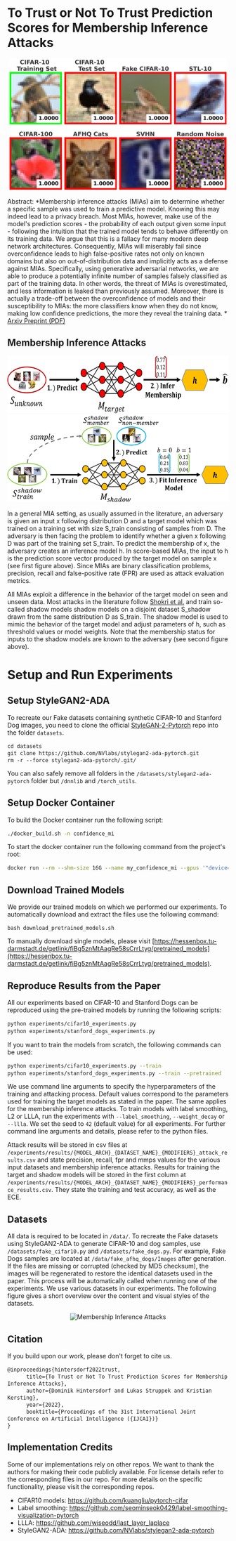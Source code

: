 # To Trust or Not To Trust Prediction Scores for Membership Inference Attacks

  <center>
  <img src="images/false_positive_samples.png" alt="False-Positive Examples"  height=300>
  </center>


Abstract: *Membership inference attacks (MIAs) aim to determine whether a specific sample was used to train a predictive model. Knowing this may indeed lead to a privacy breach. Most MIAs, however, make use of the model's prediction scores - the probability of each output given some input - following the intuition that the trained model tends to behave differently on its training data. We argue that this is a fallacy for many modern deep network architectures. Consequently, MIAs will miserably fail since overconfidence leads to high false-positive rates not only on known domains but also on out-of-distribution data and implicitly acts as a defense against MIAs. Specifically, using generative adversarial networks, we are able to produce a potentially infinite number of samples falsely classified as part of the training data. In other words, the threat of MIAs is overestimated, and less information is leaked than previously assumed. Moreover, there is actually a trade-off between the overconfidence of models and their susceptibility to MIAs: the more classifiers know when they do not know, making low confidence predictions, the more they reveal the training data. 
*  
[Arxiv Preprint (PDF)](https://arxiv.org/pdf/2111.09076.pdf)

## Membership Inference Attacks
<center>
<img src="images/membership_inference.png" alt="Membership Inference Attacks" height=130>
<br \>
<img src="images/shadow_training.png" alt="Membership Inference Attack Preparation Process" height=200>
</center>

In a general MIA setting, as usually assumed in the literature, an adversary is given an input x following distribution D and a target model which was trained on a training set with size S_train consisting of samples from D. The adversary is then facing the problem to identify whether a given x following D was part of the training set S_train. To predict the membership of x, the adversary creates an inference model h. In score-based MIAs, the input to h is the prediction score vector produced by the target model on sample x (see first figure above). Since MIAs are binary classification problems, precision, recall and false-positive rate (FPR) are used as attack evaluation metrics.

All MIAs exploit a difference in the behavior of the target model on seen and unseen data. Most attacks in the literature follow [Shokri et al.](https://arxiv.org/pdf/1610.05820.pdf) and train so-called shadow models shadow models on a disjoint dataset S_shadow drawn from the same distribution D as S_train. The shadow model is used to mimic the behavior of the target model and adjust parameters of h, such as threshold values or model weights. Note that the membership status for inputs to the shadow models are known to the adversary (see second figure above).

# Setup and Run Experiments

## Setup StyleGAN2-ADA
To recreate our Fake datasets containing synthetic CIFAR-10 and Stanford Dog images, you need to clone the official [StyleGAN-2-Pytorch](https://github.com/NVlabs/stylegan2-ada-pytorch) repo into the folder ```datasets```.
```
cd datasets
git clone https://github.com/NVlabs/stylegan2-ada-pytorch.git
rm -r --force stylegan2-ada-pytorch/.git/
```
You can also safely remove all folders in the ```/datasets/stylegan2-ada-pytorch``` folder but ```/dnnlib``` and ```/torch_utils```.

## Setup Docker Container
To build the Docker container run the following script:
```bash
./docker_build.sh -n confidence_mi
```
To start the docker container run the following command from the project's root:
```bash
docker run --rm --shm-size 16G --name my_confidence_mi --gpus '"device=0"' -v $(pwd):/workspace/confidences -it confidence_mi bash
```

## Download Trained Models
We provide our trained models on which we performed our experiments. To automatically download and extract the files use the following command:
```
bash download_pretrained_models.sh
```
To manually download single models, please visit [https://hessenbox.tu-darmstadt.de/getlink/fiBg5znMtAagRe58sCrrLtyg/pretrained_models](https://hessenbox.tu-darmstadt.de/getlink/fiBg5znMtAagRe58sCrrLtyg/pretrained_models).

## Reproduce Results from the Paper
All our experiments based on CIFAR-10 and Stanford Dogs can be reproduced using the pre-trained models by running the following scripts:
```bash
python experiments/cifar10_experiments.py
python experiments/stanford_dogs_experiments.py
```

If you want to train the models from scratch, the following commands can be used:
```bash
python experiments/cifar10_experiments.py --train
python experiments/stanford_dogs_experiments.py --train --pretrained
```

We use command line arguments to specify the hyperparameters of the training and attacking process. 
Default values correspond to the parameters used for training the target models as stated in the paper. 
The same applies for the membership inference attacks. 
To train models with label smoothing, L2 or LLLA, run the experiments with ```--label_smoothing```, 
```--weight_decay``` or ```--llla```. We set the seed to ```42``` (default value) for all experiments. 
For further command line arguments and details, please refer to the python files.

Attack results will be stored in csv files at 
```/experiments/results/{MODEL_ARCH}_{DATASET_NAME}_{MODIFIERS}_attack_results.csv``` and state precision, recall, 
fpr and mmps values for the various input datasets and membership inference attacks. 
Results for training the target and shadow models will be stored in the first column at 
```/experiments/results/{MODEL_ARCH}_{DATASET_NAME}_{MODIFIERS}_performance_results.csv```. 
They state the training and test accuracy, as well as the ECE. 


## Datasets
All data is required to be located in ```/data/```. To recreate the Fake datasets using StyleGAN2-ADA to 
generate CIFAR-10 and dog samples, use ```/datasets/fake_cifar10.py``` and ```/datasets/fake_dogs.py```. 
For example, Fake Dogs samples are located at ```/data/fake_afhq_dogs/Images``` after generation. 
If the files are missing or corrupted (checked by MD5 checksum), the images will be regenerated to restore the 
identical datasets used in the paper. This process will be automatically called when running one of the experiments.
We use various datasets in our experiments. The following figure gives a short overview over the content and visual styles of the datasets.  
<center>
<img src="images/dataset_samples.png" alt="Membership Inference Attacks" height=300>
</center>


## Citation
If you build upon our work, please don't forget to cite us.
```
@inproceedings{hintersdorf2022trust,
      title={To Trust or Not To Trust Prediction Scores for Membership Inference Attacks}, 
      author={Dominik Hintersdorf and Lukas Struppek and Kristian Kersting},
      year={2022},
      booktitle={Proceedings of the 31st International Joint Conference on Artificial Intelligence ({IJCAI})}
}
```

## Implementation Credits
Some of our implementations rely on other repos. We want to thank the authors for making their code publicly available. 
For license details refer to the corresponding files in our repo. For more details on the specific functionality, please visit the corresponding repos.
- CIFAR10 models: https://github.com/kuangliu/pytorch-cifar
- Label smoothing: https://github.com/seominseok0429/label-smoothing-visualization-pytorch
- LLLA: https://github.com/wiseodd/last_layer_laplace
- StyleGAN2-ADA: https://github.com/NVlabs/stylegan2-ada-pytorch
